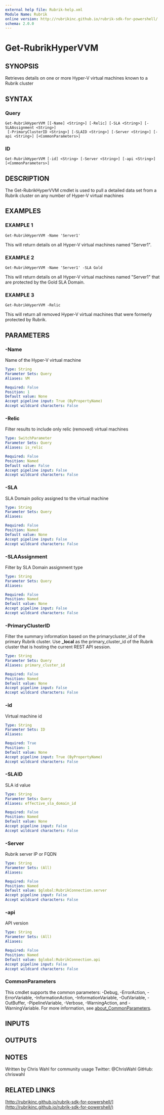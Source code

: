 ```yaml
---
external help file: Rubrik-help.xml
Module Name: Rubrik
online version: http://rubrikinc.github.io/rubrik-sdk-for-powershell/
schema: 2.0.0
---
```


# Get-RubrikHyperVVM

## SYNOPSIS
Retrieves details on one or more Hyper-V virtual machines known to a Rubrik cluster

## SYNTAX

### Query
```
Get-RubrikHyperVVM [[-Name] <String>] [-Relic] [-SLA <String>] [-SLAAssignment <String>]
 [-PrimaryClusterID <String>] [-SLAID <String>] [-Server <String>] [-api <String>] [<CommonParameters>]
```

### ID
```
Get-RubrikHyperVVM [-id] <String> [-Server <String>] [-api <String>] [<CommonParameters>]
```

## DESCRIPTION
The Get-RubrikHyperVVM cmdlet is used to pull a detailed data set from a Rubrik cluster on any number of Hyper-V virtual machines

## EXAMPLES

### EXAMPLE 1
```
Get-RubrikHyperVVM -Name 'Server1'
```

This will return details on all Hyper-V virtual machines named "Server1".

### EXAMPLE 2
```
Get-RubrikHyperVVM -Name 'Server1' -SLA Gold
```

This will return details on all Hyper-V virtual machines named "Server1" that are protected by the Gold SLA Domain.

### EXAMPLE 3
```
Get-RubrikHyperVVM -Relic
```

This will return all removed Hyper-V virtual machines that were formerly protected by Rubrik.

## PARAMETERS

### -Name
Name of the Hyper-V virtual machine

```yaml
Type: String
Parameter Sets: Query
Aliases: VM

Required: False
Position: 1
Default value: None
Accept pipeline input: True (ByPropertyName)
Accept wildcard characters: False
```

### -Relic
Filter results to include only relic (removed) virtual machines

```yaml
Type: SwitchParameter
Parameter Sets: Query
Aliases: is_relic

Required: False
Position: Named
Default value: False
Accept pipeline input: False
Accept wildcard characters: False
```

### -SLA
SLA Domain policy assigned to the virtual machine

```yaml
Type: String
Parameter Sets: Query
Aliases:

Required: False
Position: Named
Default value: None
Accept pipeline input: False
Accept wildcard characters: False
```

### -SLAAssignment
Filter by SLA Domain assignment type

```yaml
Type: String
Parameter Sets: Query
Aliases:

Required: False
Position: Named
Default value: None
Accept pipeline input: False
Accept wildcard characters: False
```

### -PrimaryClusterID
Filter the summary information based on the primarycluster_id of the primary Rubrik cluster.
Use **_local** as the primary_cluster_id of the Rubrik cluster that is hosting the current REST API session.

```yaml
Type: String
Parameter Sets: Query
Aliases: primary_cluster_id

Required: False
Position: Named
Default value: None
Accept pipeline input: False
Accept wildcard characters: False
```

### -id
Virtual machine id

```yaml
Type: String
Parameter Sets: ID
Aliases:

Required: True
Position: 1
Default value: None
Accept pipeline input: True (ByPropertyName)
Accept wildcard characters: False
```

### -SLAID
SLA id value

```yaml
Type: String
Parameter Sets: Query
Aliases: effective_sla_domain_id

Required: False
Position: Named
Default value: None
Accept pipeline input: False
Accept wildcard characters: False
```

### -Server
Rubrik server IP or FQDN

```yaml
Type: String
Parameter Sets: (All)
Aliases:

Required: False
Position: Named
Default value: $global:RubrikConnection.server
Accept pipeline input: False
Accept wildcard characters: False
```

### -api
API version

```yaml
Type: String
Parameter Sets: (All)
Aliases:

Required: False
Position: Named
Default value: $global:RubrikConnection.api
Accept pipeline input: False
Accept wildcard characters: False
```

### CommonParameters
This cmdlet supports the common parameters: -Debug, -ErrorAction, -ErrorVariable, -InformationAction, -InformationVariable, -OutVariable, -OutBuffer, -PipelineVariable, -Verbose, -WarningAction, and -WarningVariable. For more information, see [about_CommonParameters](http://go.microsoft.com/fwlink/?LinkID=113216).

## INPUTS

## OUTPUTS

## NOTES
Written by Chris Wahl for community usage
Twitter: @ChrisWahl
GitHub: chriswahl

## RELATED LINKS

[http://rubrikinc.github.io/rubrik-sdk-for-powershell/](http://rubrikinc.github.io/rubrik-sdk-for-powershell/)

